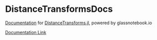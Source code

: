 # DistanceTransformsDocs

[Documentation](https://glassnotebook.io/dashboard/repositories) for [DistanceTransforms.jl](https://github.com/Dale-Black/DistanceTransforms.jl), powered by glassnotebook.io

[Documentation Link](https://glassnotebook.io/dashboard/repositories)